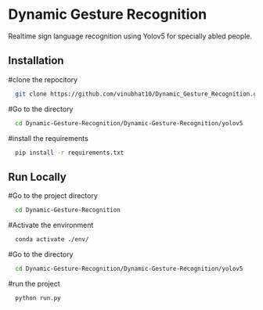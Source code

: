 
# Dynamic Gesture Recognition

Realtime sign language recognition using Yolov5 for specially abled people.




## Installation
#clone the repocitory

```bash
  git clone https://github.com/vinubhat10/Dynamic_Gesture_Recognition.git
```

#Go to the directory

```bash
  cd Dynamic-Gesture-Recognition/Dynamic-Gesture-Recognition/yolov5
```
#install the requirements
```bash
  pip install -r requirements.txt
```
## Run Locally



#Go to the project directory

```bash
  cd Dynamic-Gesture-Recognition
```

#Activate the environment
```bash
  conda activate ./env/
```

#Go to the directory

```bash
  cd Dynamic-Gesture-Recognition/Dynamic-Gesture-Recognition/yolov5
```
 #run the project
```bash
  python run.py
```
